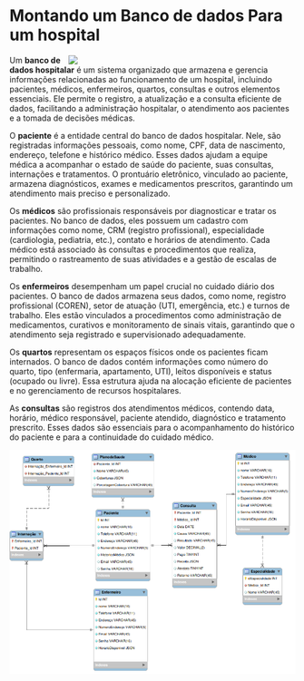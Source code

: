 # Montando um Banco de dados Para um hospital

<img src="https://img.freepik.com/vetores-gratis/pessoas-caminhando-e-sentadas-no-predio-do-hospital-exterior-em-vidro-da-clinica-da-cidade-ilustracao-em-vetor-plana-para-ajuda-medica-emergencia-arquitetura-conceito-de-saude_74855-10130.jpg" min-width="400px" max-width="400px" width="400px" align="right">

<p align="left">  
Um <strong>banco de dados hospitalar</strong> é um sistema organizado que armazena e gerencia informações relacionadas ao funcionamento de um hospital, incluindo pacientes, médicos, enfermeiros, quartos, consultas e outros elementos essenciais. Ele permite o registro, a atualização e a consulta eficiente de dados, facilitando a administração hospitalar, o atendimento aos pacientes e a tomada de decisões médicas.  
</p>  

<p align="left">  
O <b>paciente</b> é a entidade central do banco de dados hospitalar. Nele, são registradas informações pessoais, como nome, CPF, data de nascimento, endereço, telefone e histórico médico. Esses dados ajudam a equipe médica a acompanhar o estado de saúde do paciente, suas consultas, internações e tratamentos. O prontuário eletrônico, vinculado ao paciente, armazena diagnósticos, exames e medicamentos prescritos, garantindo um atendimento mais preciso e personalizado.  
</p>  

<p align="left">   
Os <b>médicos</b> são profissionais responsáveis por diagnosticar e tratar os pacientes. No banco de dados, eles possuem um cadastro com informações como nome, CRM (registro profissional), especialidade (cardiologia, pediatria, etc.), contato e horários de atendimento. Cada médico está associado às consultas e procedimentos que realiza, permitindo o rastreamento de suas atividades e a gestão de escalas de trabalho.  
</p>  

<p align="left">  
Os <b>enfermeiros</b> desempenham um papel crucial no cuidado diário dos pacientes. O banco de dados armazena seus dados, como nome, registro profissional (COREN), setor de atuação (UTI, emergência, etc.) e turnos de trabalho. Eles estão vinculados a procedimentos como administração de medicamentos, curativos e monitoramento de sinais vitais, garantindo que o atendimento seja registrado e supervisionado adequadamente.  
</p>  

<p align="left">  
Os <b>quartos</b> representam os espaços físicos onde os pacientes ficam internados. O banco de dados contém informações como número do quarto, tipo (enfermaria, apartamento, UTI), leitos disponíveis e status (ocupado ou livre). Essa estrutura ajuda na alocação eficiente de pacientes e no gerenciamento de recursos hospitalares.  
</p>  

<p align="left">  
As <b>consultas</b> são registros dos atendimentos médicos, contendo data, horário, médico responsável, paciente atendido, diagnóstico e tratamento prescrito. Esses dados são essenciais para o acompanhamento do histórico do paciente e para a continuidade do cuidado médico.  
</p>

<img src="Diagrama Hospital.png" />
